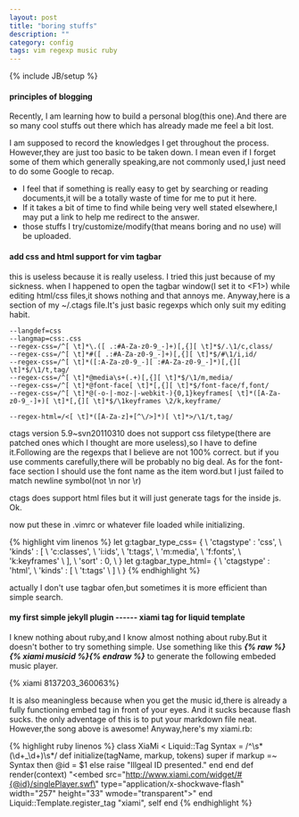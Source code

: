 ```yaml
---
layout: post
title: "boring stuffs"
description: ""
category: config
tags: vim regexp music ruby
---
```

{% include JB/setup %}

#### principles of blogging

Recently, I am learning how to build a personal blog(this one).And there are so many cool stuffs out there which has already made me
feel a bit lost.

I am supposed to record the knowledges I get throughout the process.
However,they are just too basic to be taken down.
I mean even if I forget some of them which generally speaking,are not commonly used,I just need to do some Google to recap.

* I feel that if something is really easy to get by searching or reading documents,it will be a totally waste of time for me to put it here.
* If it takes a bit of time to find while being very well stated elsewhere,I may put a link to help me redirect to the answer.
* those stuffs I try/customize/modify(that means boring and no use) will be uploaded.

#### add css and html support for vim tagbar

this is useless because it is really useless.
I tried this just because of my sickness.
when I happened to open the tagbar window(I set it to &lt;F1&gt;) while editing html/css files,it shows nothing and that annoys me.
Anyway,here is a section of my ~/.ctags file.It's just basic regexps which only suit my editing habit.

    --langdef=css
    --langmap=css:.css
    --regex-css=/^[ \t]*\.([ .:#A-Za-z0-9_-]+)[,{][ \t]*$/.\1/c,class/
    --regex-css=/^[ \t]*#([ .:#A-Za-z0-9_-]+)[,{][ \t]*$/#\1/i,id/
    --regex-css=/^[ \t]*([:A-Za-z0-9_-][ :#A-Za-z0-9_-]*)[,{][ \t]*$/\1/t,tag/
    --regex-css=/^[ \t]*@media\s+(.+)[,{][ \t]*$/\1/m,media/
    --regex-css=/^[ \t]*@font-face[ \t]*[,{][ \t]*$/font-face/f,font/
    --regex-css=/^[ \t]*@(-o-|-moz-|-webkit-){0,1}keyframes[ \t]*([A-Za-z0-9_-]+)[ \t]*[,{][ \t]*$/\1keyframes \2/k,keyframe/

    --regex-html=/<[ \t]*([A-Za-z]+[^\/>]*)[ \t]*>/\1/t,tag/

ctags version 5.9~svn20110310 does not support css filetype(there are patched ones which I thought are more useless),so I have to define it.Following are the regexps that I believe are not 100% correct.
but if you use comments carefully,there will be probably no big deal.
As for the font-face section I should use the font name as the item word.but I just failed to match newline symbol(not \n nor \r)

ctags does support html files but it will just generate tags for the inside js.
Ok.

now put these in .vimrc or whatever file loaded while initializing.

{% highlight vim linenos %}
let g:tagbar_type_css= {
    \ 'ctagstype' : 'css',
    \ 'kinds' : [
        \ 'c:classes',
        \ 'i:ids',
        \ 't:tags',
        \ 'm:media',
        \ 'f:fonts',
        \ 'k:keyframes'
    \ ],
    \ 'sort' : 0,
\ }
let g:tagbar_type_html= {
    \ 'ctagstype' : 'html',
    \ 'kinds'     : [
        \ 't:tags'
    \ ]
\ }
{% endhighlight %}

actually I don't use tagbar ofen,but sometimes it is more efficient than simple search.

#### my first simple jekyll plugin ------ xiami tag for liquid template

I knew nothing about ruby,and I know almost nothing about ruby.But it doesn't bother to try something simple.
Use something like this ***{% raw %}{% xiami musicid %}{% endraw %}*** to generate the following embeded music player.

{% xiami 8137203_360063%}

It is also meaningless because when you get the music id,there is already a fully functioning embed tag in front of your eyes.
And it sucks because flash sucks.
the only adventage of this is to put your markdown file neat.
However,the song above is awesome!
Anyway,here's my xiami.rb:

{% highlight ruby linenos %}
class XiaMi < Liquid::Tag
    Syntax = /^\s*(\d+_\d+)\s*/
    def initialize(tagName, markup, tokens)
        super
        if markup =~ Syntax then
        @id = $1
        else
            raise "Illgeal ID presented."
        end
    end
    def render(context)
        "<embed src=\"http://www.xiami.com/widget/#{@id}/singlePlayer.swf\" type=\"application/x-shockwave-flash\" width=\"257\" height=\"33\" wmode=\"transparent\"></embed>"
    end
    Liquid::Template.register_tag "xiami", self
end
{% endhighlight %}
